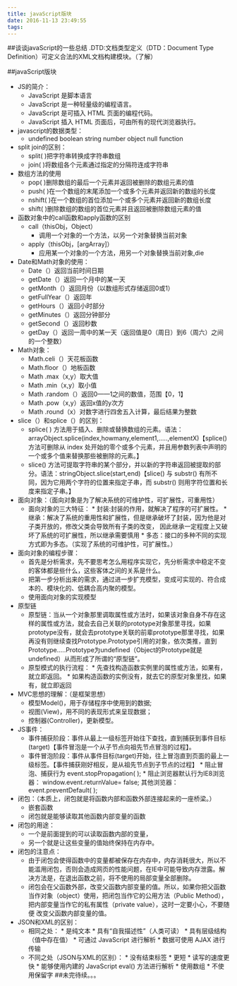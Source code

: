 ```yaml
---
title: javaScript版块
date: 2016-11-13 23:49:55
tags:
---
```


##谈谈javaScript的一些总结
.DTD:文档类型定义（DTD：Document Type Definition）可定义合法的XML文档构建模块。（了解）


##javaScript版块

*   JS的简介：
    *  JavaScript 是脚本语言
    *  JavaScript 是一种轻量级的编程语言。
    *  JavaScript 是可插入 HTML 页面的编程代码。
    *  JavaScript 插入 HTML 页面后，可由所有的现代浏览器执行。
* javascript的数据类型：
    * undefined   boolean   string   number   object   null   function
* split  join的区别：
   *  split( )把字符串转换成字符串数组
   *  join( )将数组各个元素通过指定的分隔符连成字符串
*  数组方法的使用
   *   pop( )删除数组的最后一个元素并返回被删除的数组元素的值
   *   push( )在一个数组的末尾添加一个或多个元素并返回新的数组的长度
   *   nshift( )在一个数组的首位添加一个或多个元素并返回新的数组长度
   *   shift( )删除数组的数组的首位元素并且返回被删除数组元素的值
*   函数对象中的call函数和apply函数的区别
    *  call（thisObj，Object） 
          * 调用一个对象的一个方法，以另一个对象替换当前对象
    *  apply（thisObj，[argArray]）
          *  应用某一个对象的一个方法，用另一个对象替换当前对象,die
* Date和Math对象的使用：
   *  Date（）返回当前时间日期
   *  getDate（）返回一个月中的某一天
   *  getMonth（）返回月份（以数组形式存储返回0或1）
   *  getFullYear（）返回年
   *  getHours（）返回小时部分
   *  getMinutes（）返回分钟部分
   *  getSecond（）返回秒数
   *  getDay（）返回一周中的某一天（返回值是0（周日）到6（周六）之间的一个整数）
*  Math对象：
   *  Math.celi（）天花板函数
   *  Math.floor（）地板函数
   *  Math .max（x,y）取大值
   *  Math .min（x,y）取小值
   *  Math .random（）返回0——1之间的数值，范围【0，1】
   *  Math .pow（x,y）返回x值的y次方
   *  Math .round（x）对数字进行四舍五入计算，最后结果为整数
* slice（）和splice（）的区别：
   * splice( ) 方法用于插入、删除或替换数组的元素。语法：arrayObject.splice(index,howmany,element1,.....,elementX)【splice() 方法可删除从 index 处开始的零个或多个元素，并且用参数列表中声明的一个或多个值来替换那些被删除的元素。】
   * slice() 方法可提取字符串的某个部分，并以新的字符串返回被提取的部分。语法：stringObject.slice(start,end)【slice() 与 substr() 有所不同，因为它用两个字符的位置来指定子串，而 substr() 则用字符位置和长度来指定子串。】
* 面向对象：（面向对象是为了解决系统的可维护性，可扩展性，可重用性）
   * 面向对象的三大特征：
            * 封装:封装的作用，就解决了程序的可扩展性。
            * 继承：解决了系统的重用性和扩展性，但是继承破坏了封装，因为他是对子类开放的，修改父类会导致所有子类的改变，
            因此继承一定程度上又破坏了系统的可扩展性，所以继承需要慎用
            * 多态：接口的多种不同的实现方式即为多态。（实现了系统的可维护性，可扩展性。）
*  面向对象的编程步骤：
   *  首先是分析需求，先不要思考怎么用程序实现它，先分析需求中稳定不变的客体都是些什么，这些客体之间的关系是什么。
   *  把第一步分析出来的需求，通过进一步扩充模型，变成可实现的、符合成本的、模块化的、低耦合高内聚的模型。
   *  使用面向对象的实现模型
*  原型链
   * 原型链：当从一个对象那里调取属性或方法时，如果该对象自身不存在这样的属性或方法，就会去自己关联的prototype对象那里寻找，如果prototype没有，就会去prototype关联的前辈prototype那里寻找，如果再没有则继续查找Prototype.Prototype引用的对象，依次类推，直到Prototype.….Prototype为undefined（Object的Prototype就是undefined）从而形成了所谓的“原型链”。
   * 原型模式的执行流程：
            * 先查找构造函数实例里的属性或方法，如果有，就立即返回。
            * 如果构造函数的实例没有，就去它的原型对象里找，如果有，就立即返回
* MVC思想的理解：（是框架思想）
   * 模型Model()，用于存储程序中使用到的数据;
   * 视图(View)，用不同的表现形式来呈现数据；
   * 控制器(Controller)，更新模型。
* JS事件：
   * 事件捕获阶段：事件从最上一级标签开始往下查找，直到捕获到事件目标(target)【事件冒泡是一个从子节点向祖先节点冒泡的过程】。
   * 事件冒泡阶段：事件从事件目标(target)开始，往上冒泡直到页面的最上一级标签。【事件捕获刚好相反，是从祖先节点到子节点的过程】
            * 阻止冒泡、捕获行为   event.stopPropagation( );
            *  阻止浏览器默认行为IE8浏览器： window.event.returnValue= false; 其他浏览器：event.preventDefault( );
*  闭包：（本质上，闭包就是将函数内部和函数外部连接起来的一座桥梁。）
   * 嵌套函数
   * 闭包就是能够读取其他函数内部变量的函数
* 闭包的用途：
   * 一个是前面提到的可以读取函数内部的变量，
   * 另一个就是让这些变量的值始终保持在内存中。
* 闭包的注意点：
   * 由于闭包会使得函数中的变量都被保存在内存中，内存消耗很大，所以不能滥用闭包，否则会造成网页的性能问题，在IE中可能导致内存泄露。解决方法是，在退出函数之前，将不使用的局部变量全部删除。
   * 闭包会在父函数外部，改变父函数内部变量的值。所以，如果你把父函数当作对象（object）使用，把闭包当作它的公用方法（Public Method），把内部变量当作它的私有属性（private value），这时一定要小心，不要随便 改变父函数内部变量的值。
* JSON和XML的区别：
   * 相同之处：
            * 是纯文本
            * 具有“自我描述性”（人类可读）
            * 具有层级结构（值中存在值）
            * 可通过 JavaScript 进行解析
            *  数据可使用 AJAX 进行传输
   * 不同之处（JSON与XML的区别）：
            * 没有结束标签
            * 更短
            * 读写的速度更快
            * 能够使用内建的 JavaScript eval() 方法进行解析
            * 使用数组
            * 不使用保留字
##未完待续。。。


       
